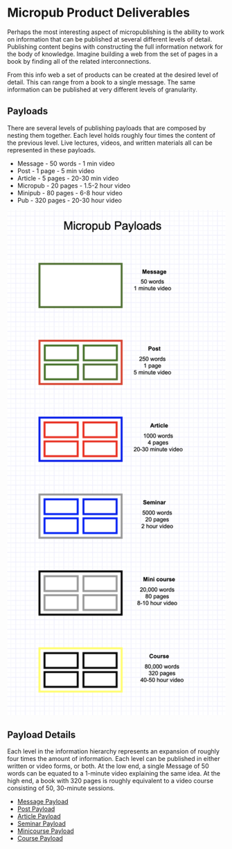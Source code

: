 # Micropub Product Deliverables

Perhaps the most interesting aspect of micropublishing is the ability to work on information that
can be published at several different levels of detail.  Publishing content begins with constructing
the full information network for the body of knowledge.  Imagine building a web from the set of pages in 
a book by finding all of the related interconnections.  

From this info web a set of products can be created at the desired level of detail.  This can range
from a book to a single message. The same information can be published at very different levels of
granularity.


## Payloads

There are several levels of publishing payloads that are composed by nesting them together.  Each
level holds roughly four times the content of the previous level.   Live lectures, videos, and written
materials all can be represented in these payloads.  

- Message  - 50 words - 1 min video
- Post     - 1 page   - 5 min video
- Article  - 5 pages  - 20-30 min video
- Micropub - 20 pages - 1.5-2 hour video
- Minipub  - 80 pages - 6-8 hour video
- Pub      - 320 pages - 20-30 hour video


<img alt="Micropub Payloads" src="/static/images/shrinking-world.com/tech/Payloads.png" width='600'/>


## Payload Details

Each level in the information hierarchy represents an expansion of roughly four times the amount of
information.  Each level can be published in either written or video forms, or both.  At the
low end, a single Message of 50 words can be equated to a 1-minute video explaining the same idea.
At the high end, a book with 320 pages is roughly equivalent to a video course consisting of 50,
30-minute sessions.

* [Message Payload](micropub-Message)
* [Post Payload](micropub-Post)
* [Article Payload](micropub-Article)
* [Seminar Payload](micropub-Seminar)
* [Minicourse Payload](micropub-Minicourse)
* [Course Payload](micropub-Course)

